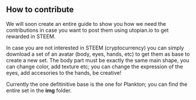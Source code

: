 ## How to contribute

We will soon create an entire guide to show you how we need the contributions in case you want to post them using utopian.io to get rewarded in STEEM.

In case you are not interested in STEEM (cryptocurrency) you can simply download a set of an avatar (body, eyes, hands, etc) to get them as base to create a new set. The body part must be exactly the same main shape, you can change color, add texture etc; you can change the expression of the eyes, add accesories to the hands, be creative!

Currently the one defitinitive base is the one for Plankton; you can find the entire set in the **img** folder.
